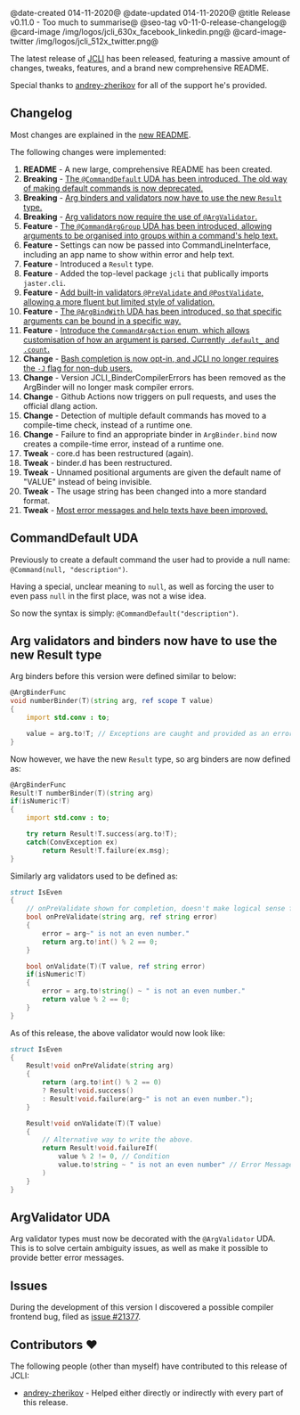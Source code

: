 ﻿@date-created 014-11-2020@
@date-updated 014-11-2020@
@title Release v0.11.0 - Too much to summarise@
@seo-tag v0-11-0-release-changelog@
@card-image /img/logos/jcli_630x_facebook_linkedin.png@
@card-image-twitter /img/logos/jcli_512x_twitter.png@

The latest release of [JCLI](https://code.dlang.org/packages/jcli) has been released, featuring a massive amount of changes,
tweaks, features, and a brand new comprehensive README.

Special thanks to [andrey-zherikov](https://github.com/andrey-zherikov) for all of the support he's provided.

## Changelog

Most changes are explained in the [new README](https://github.com/BradleyChatha/jcli).

The following changes were implemented:

1. **README** - A new large, comprehensive README has been created.
1. **Breaking** - [The `@CommandDefault` UDA has been introduced. The old way of making default commands is now deprecated.](#commanddefault-uda)
1. **Breaking** - [Arg binders and validators now have to use the new `Result` type.](#arg-validators-and-binders-now-have-to-use-the-new-result-type)
1. **Breaking** - [Arg validators now require the use of `@ArgValidator`.](#argvalidator-uda)
1. **Feature** - [The `@CommandArgGroup` UDA has been introduced, allowing arguments to be organised into groups within a command's help text.](https://github.com/BradleyChatha/jcli#argument-groups)
1. **Feature** - Settings can now be passed into CommandLineInterface, including an app name to show within error and help text.
1. **Feature** - Introduced a `Result` type.
1. **Feature** - Added the top-level package `jcli` that publically imports `jaster.cli`.
1. **Feature** - [Add built-in validators `@PreValidate` and `@PostValidate`, allowing a more fluent but limited style of validation.](https://github.com/BradleyChatha/jcli#user-defined-argument-validation)
1. **Feature** - [The `@ArgBindWith` UDA has been introduced, so that specific arguments can be bound in a specific way.](https://github.com/BradleyChatha/jcli#per-argument-binding)
1. **Feature** - [Introduce the `CommandArgAction` enum, which allows customisation of how an argument is parsed. Currently `.default_` and `.count`.](https://github.com/BradleyChatha/jcli#commandargactioncount)
1. **Change** - [Bash completion is now opt-in, and JCLI no longer requires the `-J` flag for non-dub users.](https://github.com/BradleyChatha/jcli#bash-completion)
1. **Change** - Version JCLI_BinderCompilerErrors has been removed as the ArgBinder will no longer mask compiler errors.
1. **Change** - Github Actions now triggers on pull requests, and uses the official dlang action.
1. **Change** - Detection of multiple default commands has moved to a compile-time check, instead of a runtime one.
1. **Change** - Failure to find an appropriate binder in `ArgBinder.bind` now creates a compile-time error, instead of a runtime one.
1. **Tweak** - core.d has been restructured (again).
1. **Tweak** - binder.d has been restructured.
1. **Tweak** - Unnamed positional arguments are given the default name of "VALUE" instead of being invisible.
1. **Tweak** - The usage string has been changed into a more standard format.
1. **Tweak** - [Most error messages and help texts have been improved.](https://github.com/BradleyChatha/jcli/pull/26)

## CommandDefault UDA

Previously to create a default command the user had to provide a null name: `@Command(null, "description")`.

Having a special, unclear meaning to `null`, as well as forcing the user to even pass `null` in the first place, was not a wise idea.

So now the syntax is simply: `@CommandDefault("description")`.

## Arg validators and binders now have to use the new Result type

Arg binders before this version were defined similar to below:

```d
@ArgBinderFunc
void numberBinder(T)(string arg, ref scope T value)
{
    import std.conv : to;

    value = arg.to!T; // Exceptions are caught and provided as an error message.
}
```

Now however, we have the new `Result` type, so arg binders are now defined as:

```d
@ArgBinderFunc
Result!T numberBinder(T)(string arg)
if(isNumeric!T)
{
    import std.conv : to;

    try return Result!T.success(arg.to!T);
    catch(ConvException ex)
        return Result!T.failure(ex.msg);
}
```

Similarly arg validators used to be defined as:

```d
struct IsEven
{
    // onPreValidate shown for completion, doesn't make logical sense for this validator though.
    bool onPreValidate(string arg, ref string error)
    {
        error = arg~" is not an even number."
        return arg.to!int() % 2 == 0;
    }

    bool onValidate(T)(T value, ref string error)
    if(isNumeric!T)
    {
        error = arg.to!string() ~ " is not an even number."
        return value % 2 == 0;
    }
}
```

As of this release, the above validator would now look like:

```d
struct IsEven
{
    Result!void onPreValidate(string arg)
    {
        return (arg.to!int() % 2 == 0)
        ? Result!void.success()
        : Result!void.failure(arg~" is not an even number.");
    }

    Result!void onValidate(T)(T value)
    {
        // Alternative way to write the above.
        return Result!void.failureIf(
            value % 2 != 0, // Condition
            value.to!string ~ " is not an even number" // Error Message if condition is true.
        )
    }
}
```

## ArgValidator UDA

Arg validator types must now be decorated with the `@ArgValidator` UDA. This is to solve certain ambiguity issues, as well
as make it possible to provide better error messages.

## Issues

During the development of this version I discovered a possible compiler frontend bug, 
filed as [issue #21377](https://issues.dlang.org/show_bug.cgi?id=21377).

## Contributors ❤️

The following people (other than myself) have contributed to this release of JCLI:

* [andrey-zherikov](https://github.com/andrey-zherikov) - Helped either directly or indirectly with every part of this release.
